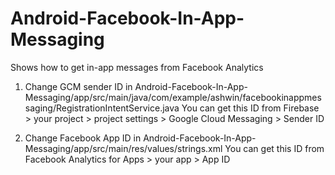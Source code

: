 # Android-Facebook-In-App-Messaging
Shows how to get in-app messages from Facebook Analytics

1. Change GCM sender ID in
Android-Facebook-In-App-Messaging/app/src/main/java/com/example/ashwin/facebookinappmessaging/RegistrationIntentService.java
You can get this ID from Firebase > your project > project settings > Google Cloud Messaging > Sender ID

2. Change Facebook App ID in 
Android-Facebook-In-App-Messaging/app/src/main/res/values/strings.xml
You can get this ID from Facebook Analytics for Apps > your app > App ID
